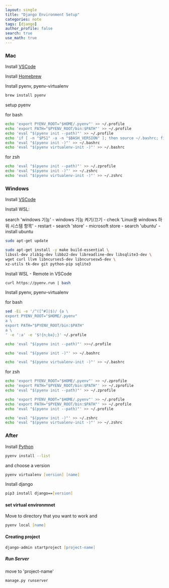 ```yaml
---
layout: single
title: "Django Environment Setup"
categories: note
tags: [django]
author_profile: false
search: true
use_math: true
---
```


### Mac

Install [VSCode](https://code.visualstudio.com)

Install [Homebrew](https://brew.sh)

Install pyenv, pyenv-virtualenv

```zsh
brew install pyenv
```

setup pyenv

for bash

```bash
echo 'export PYENV_ROOT="$HOME/.pyenv"' >> ~/.profile
echo 'export PATH="$PYENV_ROOT/bin:$PATH"' >> ~/.profile
echo 'eval "$(pyenv init --path)"' >> ~/.profile
echo 'if [ -n "$PS1" -a -n "$BASH_VERSION" ]; then source ~/.bashrc; fi' >> ~/.profile
echo 'eval "$(pyenv init -)"' >> ~/.bashrc
echo 'eval "$(pyenv virtualenv-init -)"' >> ~/.bashrc

```

for zsh

```zsh
echo 'eval "$(pyenv init --path)"' >> ~/.zprofile
echo 'eval "$(pyenv init -)"' >> ~/.zshrc
echo 'eval "$(pyenv virtualenv-init -)"' >> ~/.zshrc

```

### Windows

Install [VSCode](https://code.visualstudio.com)

Install WSL:

search 'windows 기능' - windows 기능 켜기/끄기 - check 'Linux용 windows 하위 시스템 항목' - restart - search 'store' - microsoft store - search 'ubuntu' - install ubuntu

```zsh
sudo apt-get update
```

```zsh
sudo apt-get install -y make build-essential \
libssl-dev zlib1g-dev libbz2-dev libreadline-dev libsqlite3-dev \
wget curl llvm libncurses5-dev libncursesw5-dev \
xz-utils tk-dev git python-pip sqlite3
```

Install WSL - Remote in VSCode

```zsh
curl https://pyenv.run | bash
```

Install pyenv, pyenv-virtualenv

for bash

```bash
sed -Ei -e '/^([^#]|$)/ {a \
export PYENV_ROOT="$HOME/.pyenv"
a \
export PATH="$PYENV_ROOT/bin:$PATH"
a \
' -e ':a' -e '$!{n;ba};}' ~/.profile
```

```bash
echo 'eval "$(pyenv init --path)"' >>~/.profile

echo 'eval "$(pyenv init -)"' >> ~/.bashrc

echo 'eval "$(pyenv virtualenv-init -)"' >> ~/.bashrc

```

for zsh

```zsh
echo 'export PYENV_ROOT="$HOME/.pyenv"' >> ~/.zprofile
echo 'export PATH="$PYENV_ROOT/bin:$PATH"' >> ~/.zprofile
echo 'eval "$(pyenv init --path)"' >> ~/.zprofile

echo 'export PYENV_ROOT="$HOME/.pyenv"' >> ~/.profile
echo 'export PATH="$PYENV_ROOT/bin:$PATH"' >> ~/.profile
echo 'eval "$(pyenv init --path)"' >> ~/.profile

echo 'eval "$(pyenv init -)"' >> ~/.zshrc
echo 'eval "$(pyenv virtualenv-init -)"' >> ~/.zshrc

```

### After

Install [Python](https://www.python.org)

```zsh
pyenv install --list
```

and choose a version

```zsh
pyenv virtualenv [version] [name]
```

Install django

```zsh
pip3 install django==[version]
```

#### set virtual environmnet

Move to directory that you want to work and

```zsh
pyenv local [name]
```

#### Creating project

```zsh
django-admin startproject [project-name]
```

##### Run Server

move to 'project-name'

```zsh
manage.py runserver
```
